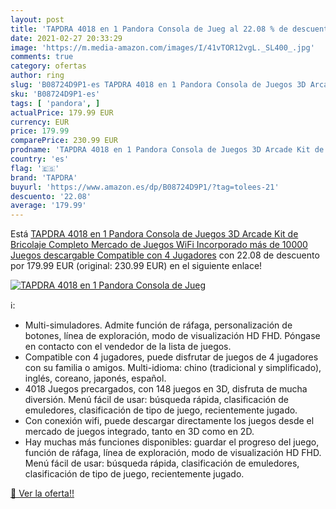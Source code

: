 ```yaml
---
layout: post
title: 'TAPDRA 4018 en 1 Pandora Consola de Jueg al 22.08 % de descuento'
date: 2021-02-27 20:33:29
image: 'https://m.media-amazon.com/images/I/41vTOR12vgL._SL400_.jpg'
comments: true
category: ofertas
author: ring
slug: 'B08724D9P1-es TAPDRA 4018 en 1 Pandora Consola de Juegos 3D Arcade Kit...'
sku: 'B08724D9P1-es'
tags: [ 'pandora', ]
actualPrice: 179.99 EUR
currency: EUR
price: 179.99
comparePrice: 230.99 EUR
prodname: 'TAPDRA 4018 en 1 Pandora Consola de Juegos 3D Arcade Kit de Bricolaje Completo Mercado de Juegos WiFi Incorporado más de 10000 Juegos descargable  Compatible con 4 Jugadores'
country: 'es'
flag: '🇪🇸'
brand: 'TAPDRA'
buyurl: 'https://www.amazon.es/dp/B08724D9P1/?tag=tolees-21'
descuento: '22.08'
average: '179.99'
---
```


Está [TAPDRA 4018 en 1 Pandora Consola de Juegos 3D Arcade Kit de Bricolaje Completo Mercado de Juegos WiFi Incorporado más de 10000 Juegos descargable  Compatible con 4 Jugadores](https://www.amazon.es/dp/B08724D9P1/?tag=tolees-21) con 22.08 de descuento por 179.99 EUR (original: 230.99 EUR) en el siguiente enlace!

[![TAPDRA 4018 en 1 Pandora Consola de Jueg](https://m.media-amazon.com/images/I/41vTOR12vgL._SL400_.jpg)](https://www.amazon.es/dp/B08724D9P1/?tag=tolees-21)

ℹ️:

- Multi-simuladores. Admite función de ráfaga, personalización de botones, línea de exploración, modo de visualización HD FHD. Póngase en contacto con el vendedor de la lista de juegos.
- Compatible con 4 jugadores, puede disfrutar de juegos de 4 jugadores con su familia o amigos. Multi-idioma: chino (tradicional y simplificado), inglés, coreano, japonés, español.
- 4018 Juegos precargados, con 148 juegos en 3D, disfruta de mucha diversión. Menú fácil de usar: búsqueda rápida, clasificación de emuledores, clasificación de tipo de juego, recientemente jugado.
- Con conexión wifi, puede descargar directamente los juegos desde el mercado de juegos integrado, tanto en 3D como en 2D.
- Hay muchas más funciones disponibles: guardar el progreso del juego, función de ráfaga, línea de exploración, modo de visualización HD FHD. Menú fácil de usar: búsqueda rápida, clasificación de emuledores, clasificación de tipo de juego, recientemente jugado.

[🛒 Ver la oferta!!](https://www.amazon.es/dp/B08724D9P1/?tag=tolees-21)

